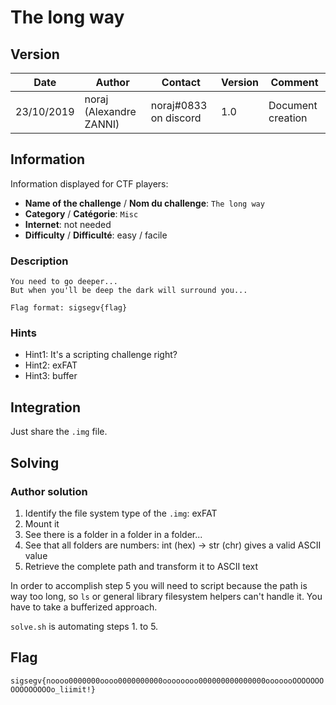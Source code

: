 # The long way

## Version

Date        | Author                  | Contact               | Version | Comment
---         | ---                     | ---                   | ---     | ---
23/10/2019  | noraj (Alexandre ZANNI) | noraj#0833 on discord | 1.0     | Document creation

## Information

Information displayed for CTF players:

+ **Name of the challenge** / **Nom du challenge**: `The long way`
+ **Category** / **Catégorie**: `Misc`
+ **Internet**: not needed
+ **Difficulty** / **Difficulté**: easy / facile

### Description

```
You need to go deeper...
But when you'll be deep the dark will surround you...

Flag format: sigsegv{flag}
```

### Hints

- Hint1: It's a scripting challenge right?
- Hint2: exFAT
- Hint3: buffer

## Integration

Just share the `.img` file.

## Solving

### Author solution

1. Identify the file system type of the `.img`: exFAT
2. Mount it
3. See there is a folder in a folder in a folder...
4. See that all folders are numbers: int (hex) -> str (chr) gives a valid ASCII value
5. Retrieve the complete path and transform it to ASCII text

In order to accomplish step 5 you will need to script because the path is way too long,
so `ls` or general library filesystem helpers can't handle it. You have to take
a bufferized approach.

`solve.sh` is automating steps 1. to 5.

## Flag

`sigsegv{noooo0000000oooo0000000000oooooooo000000000000000ooooooOOOOOOOOOOOOOOOOo_liimit!}`